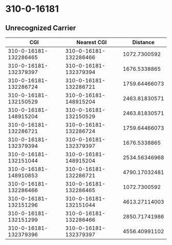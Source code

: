 # 310-0-16181
## Unrecognized Carrier


| CGI | Nearest CGI | Distance |
|-----|-------------|----------|
| 310-0-16181-132286465 | 310-0-16181-132286466 | 1072.7300592 |
| 310-0-16181-132379397 | 310-0-16181-132379394 | 1676.5338865 |
| 310-0-16181-132286724 | 310-0-16181-132286721 | 1759.64466073 |
| 310-0-16181-132150529 | 310-0-16181-148915204 | 2463.81830571 |
| 310-0-16181-148915204 | 310-0-16181-132150529 | 2463.81830571 |
| 310-0-16181-132286721 | 310-0-16181-132286724 | 1759.64466073 |
| 310-0-16181-132379394 | 310-0-16181-132379397 | 1676.5338865 |
| 310-0-16181-132151044 | 310-0-16181-148915204 | 2534.56346968 |
| 310-0-16181-148910853 | 310-0-16181-132286721 | 4790.17032481 |
| 310-0-16181-132286466 | 310-0-16181-132286465 | 1072.7300592 |
| 310-0-16181-132151296 | 310-0-16181-132151044 | 4613.27114003 |
| 310-0-16181-132151299 | 310-0-16181-132286466 | 2850.71741986 |
| 310-0-16181-132379396 | 310-0-16181-132379397 | 4556.40991102 |
